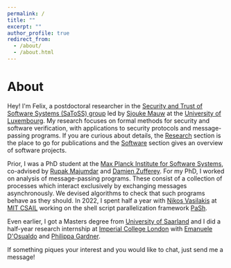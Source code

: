 ```yaml
---
permalink: /
title: ""
excerpt: ""
author_profile: true
redirect_from: 
  - /about/
  - /about.html
---
```


# About

Hey! I'm Felix, a postdoctoral researcher in the [Security and Trust of Software Systems (SaToSS) group](https://satoss.uni.lu/) led by [Sjouke Mauw](https://satoss.uni.lu/members/sjouke/) at the [University of Luxembourg](https://www.uni.lu/en/).
My research focuses on formal methods for security and software verification, with applications to security protocols and message-passing programs.
<span class="bluelinks">
If you are curious about details, the [Research](/research) section is the place to go for publications and the [Software](/software) section gives an overview of software projects.
</span>

Prior, I was a PhD student at the [Max Planck Institute for Software Systems](https://www.mpi-sws.org/), <nobr>co-advised</nobr> by [Rupak Majumdar](https://people.mpi-sws.org/~rupak/) and [Damien Zufferey](https://dzufferey.github.io/).
For my PhD, I worked on analysis of message-passing programs.
These consist of a collection of processes which interact exclusively by exchanging messages asynchronously.
We devised algorithms to check that such programs behave as they should.
In 2022, I spent half a year with [Nikos Vasilakis](https://nikos.vasilak.is/) at [<nobr>MIT CSAIL</nobr>](https://www.csail.mit.edu/) working on the shell script parallelization framework [PaSh](https://binpa.sh/).

Even earlier, I got a Masters degree from [University of Saarland](https://saarland-informatics-campus.de/en/) and <nobr>I did</nobr> a half-year research internship at [Imperial College London](https://www.imperial.ac.uk/computing) with [Emanuele D'Osualdo](https://www.emanueledosualdo.com/) and [Philippa Gardner](https://www.doc.ic.ac.uk/~pg/).

If something piques your interest and you would like to chat, just send me a message!

